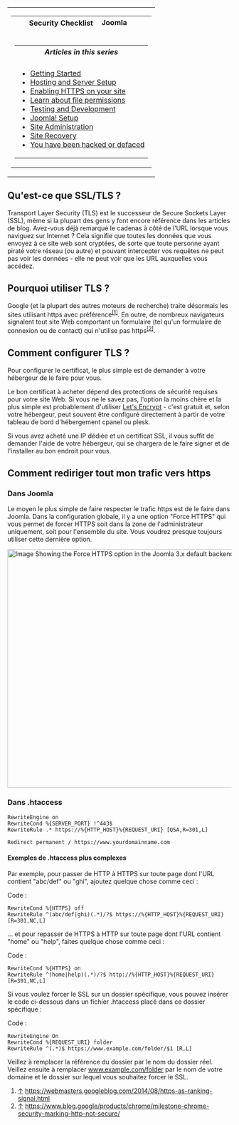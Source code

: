 <!-- Filename: Enabling_HTTPS_on_your_site / Display title: Activer HTTPS sur votre site -->

<table class="navbox" data-cellspacing="0">

<tbody>
<tr class="odd">
<td><table class="nowraplinks navbox-inner" data-cellspacing="0">

<tbody>
<tr class="header">
<th colspan="2" class="navbox-title" scope="col">Security Checklist <img
src="https://docs.joomla.org/images/7/7b/Compat_icon_CMS.png"
decoding="async" data-file-width="87" data-file-height="17" width="87"
height="17" alt="Joomla CMS" /></th>
</tr>
&#10;<tr class="odd">
<td></td>
<td></td>
</tr>
<tr class="even">
<td colspan="2" class="navbox-abovebelow"></td>
</tr>
<tr class="odd">
<td></td>
<td></td>
</tr>
<tr class="even">
<td colspan="2" class="navbox-list navbox-odd"><table
class="nowraplinks navbox-subgroup" data-cellspacing="0">

<tbody>
<tr class="header">
<th colspan="2" class="navbox-title" scope="col"><em>Articles in this
series</em></th>
</tr>
&#10;<tr class="odd">
<td></td>
<td></td>
</tr>
<tr class="even">
<td colspan="2" class="navbox-list navbox-odd"><ul>
<li><a href="https://docs.joomla.org/Security_Checklist/Getting_Started"
title="Special:MyLanguage/Security Checklist/Getting Started">Getting
Started</a></li>
<li><a
href="https://docs.joomla.org/Security_Checklist/Hosting_and_Server_Setup"
title="Special:MyLanguage/Security Checklist/Hosting and Server Setup">Hosting
and Server Setup</a></li>
<li><a href="https://docs.joomla.org/Enabling_HTTPS_on_your_site"
title="Special:MyLanguage/Enabling HTTPS on your site">Enabling HTTPS on
your site</a></li>
<li><a
href="https://docs.joomla.org/Security_Checklist/Where_can_you_learn_more_about_file_permissions%3F"
title="Special:MyLanguage/Security Checklist/Where can you learn more about file permissions?">Learn
about file permissions</a></li>
<li><a
href="https://docs.joomla.org/Security_Checklist/Testing_and_Development"
title="Special:MyLanguage/Security Checklist/Testing and Development">Testing
and Development</a></li>
<li><a href="https://docs.joomla.org/Security_Checklist/Joomla!_Setup"
title="Special:MyLanguage/Security Checklist/Joomla! Setup">Joomla!
Setup</a></li>
<li><a
href="https://docs.joomla.org/Security_Checklisthttps://docs.joomla.org/Security%20Checklist/Site%20Administration">Site
Administration</a></li>
<li><a
href="https://docs.joomla.org/Security_Checklisthttps://docs.joomla.org/Security%20Checklist/Site%20Recovery">Site
Recovery</a></li>
<li><a
href="https://docs.joomla.org/Security_Checklist/You_have_been_hacked_or_defaced"
title="Special:MyLanguage/Security Checklist/You have been hacked or defaced">You
have been hacked or defaced</a></li>
</ul></td>
</tr>
</tbody>
</table></td>
</tr>
</tbody>
</table></td>
</tr>
</tbody>
</table>

## Qu'est-ce que SSL/TLS ?

Transport Layer Security (TLS) est le successeur de Secure Sockets Layer
(SSL), même si la plupart des gens y font encore référence dans les
articles de blog. Avez-vous déjà remarqué le cadenas à côté de l'URL
lorsque vous naviguez sur Internet ? Cela signifie que toutes les
données que vous envoyez à ce site web sont cryptées, de sorte que toute
personne ayant piraté votre réseau (ou autre) et pouvant intercepter vos
requêtes ne peut pas voir les données - elle ne peut voir que les URL
auxquelles vous accédez.

## Pourquoi utiliser TLS ?

Google (et la plupart des autres moteurs de recherche) traite désormais
les sites utilisant https avec
préférence<sup>[\[1\]](#cite_note-1)</sup>. En outre, de nombreux
navigateurs signalent tout site Web comportant un formulaire (tel qu'un
formulaire de connexion ou de contact) qui n'utilise pas
https<sup>[\[2\]](#cite_note-2)</sup>.

## Comment configurer TLS ?

Pour configurer le certificat, le plus simple est de demander à votre
hébergeur de le faire pour vous.

Le bon certificat à acheter dépend des protections de sécurité requises
pour votre site Web. Si vous ne le savez pas, l'option la moins chère et
la plus simple est probablement d'utiliser
<a href="https://letsencrypt.org/" class="external text" target="_blank"
rel="nofollow noreferrer noopener">Let's Encrypt</a> - c'est gratuit et,
selon votre hébergeur, peut souvent être configuré directement à partir
de votre tableau de bord d'hébergement cpanel ou plesk.

Si vous avez acheté une IP dédiée et un certificat SSL, il vous suffit
de demander l'aide de votre hébergeur, qui se chargera de le faire
signer et de l'installer au bon endroit pour vous.

## Comment rediriger tout mon trafic vers https

### Dans Joomla

Le moyen le plus simple de faire respecter le trafic https est de le
faire dans Joomla. Dans la configuration globale, il y a une option
"Force HTTPS" qui vous permet de forcer HTTPS soit dans la zone de
l'administrateur uniquement, soit pour l'ensemble du site. Vous voudrez
presque toujours utiliser cette dernière option.

<img
src="https://docs.joomla.org/images/thumb/6/6d/Enable_HTTPS_In_Global_Config-en.png/800px-Enable_HTTPS_In_Global_Config-en.png"
decoding="async"
srcset="https://docs.joomla.org/images/thumb/6/6d/Enable_HTTPS_In_Global_Config-en.png/1200px-Enable_HTTPS_In_Global_Config-en.png 1.5x, https://docs.joomla.org/images/6/6d/Enable_HTTPS_In_Global_Config-en.png 2x"
data-file-width="1512" data-file-height="1012" width="800" height="535"
alt="Image Showing the Force HTTPS option in the Joomla 3.x default backend template" />

### Dans .htaccess

    RewriteEngine on
    RewriteCond %{SERVER_PORT} !^443$
    RewriteRule .* https://%{HTTP_HOST}%{REQUEST_URI} [QSA,R=301,L]

    Redirect permanent / https://www.yourdomainname.com

#### Exemples de .htaccess plus complexes

Par exemple, pour passer de HTTP à HTTPS sur toute page dont l'URL
contient "abc/def" ou "ghi", ajoutez quelque chose comme ceci :

Code :

    RewriteCond %{HTTPS} off
    RewriteRule ^(abc/def|ghi)(.*)/?$ https://%{HTTP_HOST}%{REQUEST_URI} [R=301,NC,L]

... et pour repasser de HTTPS à HTTP sur toute page dont l'URL contient
"home" ou "help", faites quelque chose comme ceci :

Code :

    RewriteCond %{HTTPS} on
    RewriteRule ^(home|help)(.*)/?$ http://%{HTTP_HOST}%{REQUEST_URI} [R=301,NC,L]

Si vous voulez forcer le SSL sur un dossier spécifique, vous pouvez
insérer le code ci-dessous dans un fichier .htaccess placé dans ce
dossier spécifique :

Code :

    RewriteEngine On 
    RewriteCond %{REQUEST_URI} folder 
    RewriteRule ^(.*)$ https://www.example.com/folder/$1 [R,L]

Veillez à remplacer la référence du dossier par le nom du dossier réel.
Veillez ensuite à remplacer www.example.com/folder par le nom de votre
domaine et le dossier sur lequel vous souhaitez forcer le SSL.

1.  <span id="cite_note-1">[↑](#cite_ref-1) <a
    href="https://webmasters.googleblog.com/2014/08/https-as-ranking-signal.html"
    class="external free" target="_blank"
    rel="nofollow noreferrer noopener">https://webmasters.googleblog.com/2014/08/https-as-ranking-signal.html</a></span>
2.  <span id="cite_note-2">[↑](#cite_ref-2) <a
    href="https://www.blog.google/products/chrome/milestone-chrome-security-marking-http-not-secure/"
    class="external free" target="_blank"
    rel="nofollow noreferrer noopener">https://www.blog.google/products/chrome/milestone-chrome-security-marking-http-not-secure/</a></span>
